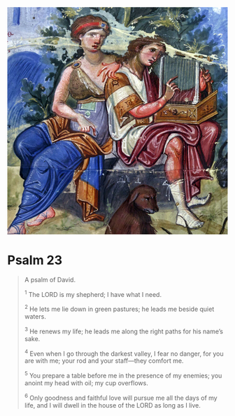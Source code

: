 <img class="intro-right" src="art-paris-psalter.jpg">

# Psalm 23

>A psalm of David. 
>
><sup>1</sup> The LORD is my shepherd; I have what I need. 
>
><sup>2</sup> He lets me lie down in green pastures; he leads me beside quiet waters. 
>
><sup>3</sup> He renews my life; he leads me along the right paths for his name’s sake. 
>
><sup>4</sup> Even when I go through the darkest valley, I fear no danger, for you are with me; your rod and your staff—they comfort me. 
>
><sup>5</sup> You prepare a table before me in the presence of my enemies; you anoint my head with oil; my cup overflows. 
>
><sup>6</sup> Only goodness and faithful love will pursue me all the days of my life, and I will dwell in the house of the LORD as long as I live.
